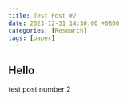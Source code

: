 ```yaml
---
title: Test Post #2
date: 2023-12-31 14:30:00 +0800
categories: [Research]
tags: [paper]
---
```


## Hello
test post number 2
